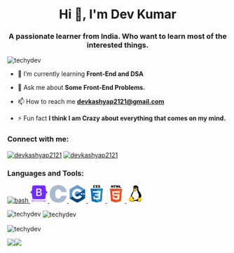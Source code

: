 <h1 align="center">Hi 👋, I'm Dev Kumar</h1>
<h3 align="center">A passionate learner from India. Who want to learn most of the interested things.</h3>

<p align="left"> <img src="https://komarev.com/ghpvc/?username=techydev&label=Profile%20views&color=0e75b6&style=flat" alt="techydev" /> </p>

- 🌱 I’m currently learning **Front-End and DSA**

- 💬 Ask me about **Some Front-End Problems.**

- 📫 How to reach me **devkashyap2121@gmail.com**

- ⚡ Fun fact **I think I am Crazy about everything that comes on my mind.**

<h3 align="left">Connect with me:</h3>
<p align="left">
<a href="https://instagram.com/devkashyap2121" target="blank"><img align="center" src="https://cdn.jsdelivr.net/npm/simple-icons@3.0.1/icons/instagram.svg" alt="devkashyap2121" height="30" width="40" /></a>
<a href="https://www.hackerrank.com/devkashyap2121" target="blank"><img align="center" src="https://cdn.jsdelivr.net/npm/simple-icons@3.0.1/icons/hackerrank.svg" alt="devkashyap2121" height="30" width="40" /></a>
</p>

<h3 align="left">Languages and Tools:</h3>
<p align="left"> <a href="https://www.gnu.org/software/bash/" target="_blank"> <img src="https://www.vectorlogo.zone/logos/gnu_bash/gnu_bash-icon.svg" alt="bash" width="40" height="40"/> </a> <a href="https://getbootstrap.com" target="_blank"> <img src="https://raw.githubusercontent.com/devicons/devicon/master/icons/bootstrap/bootstrap-plain-wordmark.svg" alt="bootstrap" width="40" height="40"/> </a> <a href="https://www.cprogramming.com/" target="_blank"> <img src="https://raw.githubusercontent.com/devicons/devicon/master/icons/c/c-original.svg" alt="c" width="40" height="40"/> </a> <a href="https://www.w3schools.com/cpp/" target="_blank"> <img src="https://raw.githubusercontent.com/devicons/devicon/master/icons/cplusplus/cplusplus-original.svg" alt="cplusplus" width="40" height="40"/> </a> <a href="https://www.w3schools.com/css/" target="_blank"> <img src="https://raw.githubusercontent.com/devicons/devicon/master/icons/css3/css3-original-wordmark.svg" alt="css3" width="40" height="40"/> </a> <a href="https://www.w3.org/html/" target="_blank"> <img src="https://raw.githubusercontent.com/devicons/devicon/master/icons/html5/html5-original-wordmark.svg" alt="html5" width="40" height="40"/> </a> <a href="https://www.linux.org/" target="_blank"> <img src="https://raw.githubusercontent.com/devicons/devicon/master/icons/linux/linux-original.svg" alt="linux" width="40" height="40"/> </a> </p>

<p><img align="left" src="https://github-readme-stats.vercel.app/api/top-langs?username=techydev&show_icons=true&locale=en&layout=compact" alt="techydev" /></p>

<p>&nbsp;<img align="center" src="https://github-readme-stats.vercel.app/api?username=techydev&show_icons=true&locale=en" alt="techydev" /></p>

<p><img align="center" src="https://github-readme-streak-stats.herokuapp.com/?user=techydev&" alt="techydev" /></p>

<img src="https://i.giphy.com/media/IdyAQJVN2kVPNUrojM/200.webp" width="100"><img src="https://i.giphy.com/media/KzJkzjggfGN5Py6nkT/200.webp" width="100">
